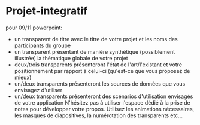 # Projet-integratif

pour 09/11
powerpoint:
- un transparent de titre avec le titre de votre projet et les noms des participants du groupe   
- un transparent présentant de manière synthétique (possiblement illustrée) la thématique globale de votre projet  
- deux/trois transparents présenteront l'état de l'art/l'existant et votre positionnement par rapport à celui-ci (qu'est-ce que vous proposez de mieux)   
- un/deux transparents présenteront les sources de données que vous envisagez d'utiliser
- un/deux transparents présenteront des scénarios d'utilisation envisagés de votre application
N'hésitez pas à utiliser l'espace dédié à la prise de notes pour développer votre propos. Utilisez les animations nécessaires, les masques de diapositives, la numérotation des transparents etc...